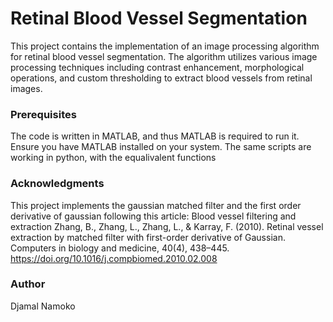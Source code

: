 # Retinal Blood Vessel Segmentation

This project contains the implementation of an image processing algorithm for retinal blood vessel segmentation. The algorithm utilizes various image processing techniques including contrast enhancement, morphological operations, and custom thresholding to extract blood vessels from retinal images.

### Prerequisites

The code is written in MATLAB, and thus MATLAB is required to run it. Ensure you have MATLAB installed on your system.
The same scripts are working in python, with the equalivalent functions

### Acknowledgments
This project implements the gaussian matched filter and the first order derivative of gaussian following this article:
Blood vessel filtering and extraction
Zhang, B., Zhang, L., Zhang, L., & Karray, F. (2010). Retinal vessel extraction by matched filter
with first-order derivative of Gaussian. Computers in biology and medicine, 40(4), 438–445.
https://doi.org/10.1016/j.compbiomed.2010.02.008

### Author
Djamal Namoko
